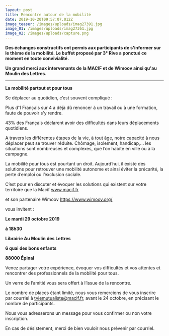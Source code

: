 ```yaml
---
layout: post
title: Rencontre autour de la mobilité
date: 2019-10-20T09:57:07.012Z
image_teaser: /images/uploads/imag27391.jpg
image_01: /images/uploads/imag27361.jpg
image_02: /images/uploads/capture.png
---
```

**Des échanges constructifs ont permis aux participants de s'informer sur le thème de la mobilité. Le buffet proposé par 3° Rive a ponctué ce moment en toute convivialité.**

**Un grand merci aux intervenants de la MACIF et de Wimoov ainsi qu'au Moulin des Lettres.**

****

**La mobilité partout et pour tous**

Se déplacer au quotidien, c’est souvent compliqué :

 Plus d’1 Français sur 4 a déjà dû renoncer à un travail ou à une formation, faute de pouvoir s’y rendre.

 43% des Français déclarent avoir des difficultés dans leurs déplacements quotidiens.

A travers les différentes étapes de la vie, à tout âge, notre capacité à nous déplacer peut se trouver réduite. Chômage, isolement, handicap,… les situations sont nombreuses et complexes, que l’on habite en ville ou à la campagne.

La mobilité pour tous est pourtant un droit. Aujourd’hui, il existe des solutions pour retrouver une mobilité autonome et ainsi éviter la précarité, la perte d’emploi ou l’exclusion sociale.

C’est pour en discuter et évoquer les solutions qui existent sur votre territoire que la Macif  www.macif.fr 

et son partenaire Wimoov  https://www.wimoov.org/ 

vous invitent :

**Le mardi 29 octobre 2019**

**à 18h30**

**Librairie Au Moulin des Lettres**

**6 quai des bons enfants**

**88000 Épinal**

Venez partager votre expérience, évoquer vos difficultés et vos attentes et rencontrer des professionnels de la mobilité pour tous.

Un verre de l’amitié vous sera offert à l’issue de la rencontre.

Le nombre de places étant limité, nous vous remercions de vous inscrire par courriel à tviemutualiste@macif.fr, avant le 24 octobre, en précisant le nombre de participants.

Nous vous adresserons un message pour vous confirmer ou non votre inscription.

En cas de désistement, merci de bien vouloir nous prévenir par courriel.
